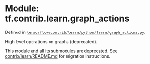 <div itemscope itemtype="http://developers.google.com/ReferenceObject">
<meta itemprop="name" content="tf.contrib.learn.graph_actions" />
</div>

# Module: tf.contrib.learn.graph_actions



Defined in [`tensorflow/contrib/learn/python/learn/graph_actions.py`](https://www.tensorflow.org/code/tensorflow/contrib/learn/python/learn/graph_actions.py).

High level operations on graphs (deprecated).

This module and all its submodules are deprecated. See
[contrib/learn/README.md](https://www.tensorflow.org/code/tensorflow/contrib/learn/README.md)
for migration instructions.

